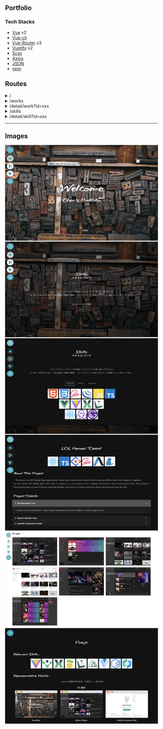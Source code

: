 ## Portfolio

### Tech Stacks

- [Vue]() v2
- [Vue-cli]()
- [Vue-Router]() v3
- [Vuetify]() v2
- [Scss]()
- [Axios]()
- [JSON]()
- [npm]()

## Routes

<details>
<summary>/</summary>
details...
</details>

<details>
<summary>/works</summary>
details...
</details>

<details>
<summary>/detail/work?id=xxx</summary>
details...
</details>

<details>
<summary>/skills</summary>
details...
</details>

<details>
<summary>/detail/skill?id=xxx</summary>
details...
</details>

<!-- <details>
<summary>/private</summary>
details...
</details> -->

---

## Images

![](./public/pics/home-main.png)
![](./public/pics/home-skills.png)
![](./public/pics/skills.png)
![](./public/pics/detail-work-01.png)
![](./public/pics/detail-work-02.png)
![](./public/pics/detail-skill-01.png)
